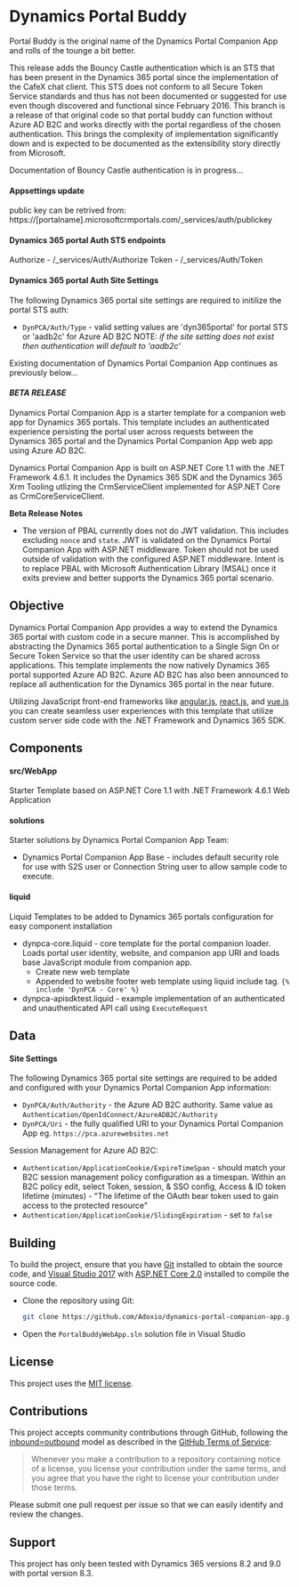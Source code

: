 # Dynamics Portal Buddy

Portal Buddy is the original name of the Dynamics Portal Companion App and rolls of the tounge a bit better.  

This release adds the Bouncy Castle authentication which is an STS that has been present in the Dynamics 365 portal since the implementation of the CafeX chat client.  This STS does not conform to all Secure Token Service standards and thus has not been documented or suggested for use even though discovered and functional since February 2016.  This branch is a release of that original code so that portal buddy can function without Azure AD B2C and works directly with the portal regardless of the chosen authentication.  This brings the complexity of implementation significantly down and is expected to be documented as the extensibility story directly from Microsoft.

Documentation of Bouncy Castle authentication is in progress...

#### Appsettings update

public key can be retrived from:
https://[portalname].microsoftcrmportals.com/_services/auth/publickey

#### Dynamics 365 portal Auth STS endpoints

Authorize - /_services/Auth/Authorize
Token - /_services/Auth/Token

#### Dynamics 365 portal Auth Site Settings
The following Dynamics 365 portal site settings are required to initilize the portal STS auth:
* `DynPCA/Auth/Type` - valid setting values are 'dyn365portal' for portal STS or 'aadb2c' for Azure AD B2C NOTE: *if the site setting does not exist then authentication will default to 'aadb2c'*

Existing documentation of Dynamics Portal Companion App continues as previously below...

#### *BETA RELEASE*

Dynamics Portal Companion App is a starter template for a companion web app for Dynamics 365 portals.  This template includes an authenticated experience persisting the portal user across requests between the Dynamics 365 portal and the Dynamics Portal Companion App web app using Azure AD B2C.

Dynamics Portal Companion App is built on ASP.NET Core 1.1 with the .NET Framework 4.6.1.  It includes the Dynamics 365 SDK and the Dynamics 365 Xrm Tooling utlizing the CrmServiceClient implemented for ASP.NET Core as CrmCoreServiceClient.

 **Beta Release Notes**
* The version of PBAL currently does not do JWT validation.  This includes excluding `nonce` and `state`.  JWT is validated on the Dynamics Portal Companion App with ASP.NET middleware.  Token should not be used outside of validation with the configured ASP.NET middleware.  Intent is to replace PBAL with Microsoft Authentication Library (MSAL) once it exits preview and better supports the Dynamics 365 portal scenario.

## Objective

Dynamics Portal Companion App provides a way to extend the Dynamics 365 portal with custom code in a secure manner.  This is accomplished by abstracting the Dynamics 365 portal authentication to a Single Sign On or Secure Token Service so that the user identity can be shared across applications.  This template implements the now natively Dynamics 365 portal supported Azure AD B2C.  Azure AD B2C has also been announced to replace all authentication for the Dynamics 365 portal in the near future.

Utilizing JavaScript front-end frameworks like [angular.js](https://angular.io/), [react.js](https://facebook.github.io/react/), and [vue.js](https://vuejs.org/) you can create seamless user experiences with this template that utilize custom server side code with the .NET Framework and Dynamics 365 SDK.

## Components

#### src/WebApp
Starter Template based on ASP.NET Core 1.1 with .NET Framework 4.6.1 Web Application

#### solutions
Starter solutions by Dynamics Portal Companion App Team:
* Dynamics Portal Companion App Base - includes default security role for use with S2S user or Connection String user to allow sample code to execute.

#### liquid
Liquid Templates to be added to Dynamics 365 portals configuration for easy component installation
* dynpca-core.liquid - core template for the portal companion loader.  Loads portal user identity, website, and companion app URI and loads base JavaScript module from companion app.  
	* Create new web template
	* Appended to website footer web template using liquid include tag. `{% include 'DynPCA - Core' %}`
* dynpca-apisdktest.liquid - example implementation of an authenticated and unauthenticated API call using `ExecuteRequest`

## Data

#### Site Settings
The following Dynamics 365 portal site settings are required to be added and configured with your Dynamics Portal Companion App information:
* `DynPCA/Auth/Authority` - the Azure AD B2C authority.  Same value as `Authentication/OpenIdConnect/AzureADB2C/Authority`
* `DynPCA/Uri` - the fully qualified URI to your Dynamics Portal Companion App eg. `https://pca.azurewebsites.net`

Session Management for Azure AD B2C:
* `Authentication/ApplicationCookie/ExpireTimeSpan` - should match your B2C session management policy configuration as a timespan.  Within an B2C policy edit, select Token, session, & SSO config, Access & ID token lifetime (minutes) - "The lifetime of the OAuth bear token used to gain access to the protected resource"
* `Authentication/ApplicationCookie/SlidingExpiration` - set to `false`


## Building

To build the project, ensure that you have [Git](https://git-scm.com/downloads) installed to obtain the source code, and [Visual Studio 2017](https://docs.microsoft.com/en-us/visualstudio/welcome-to-visual-studio) with [ASP.NET Core 2.0](https://www.microsoft.com/net/download/core) installed to compile the source code.

- Clone the repository using Git:
  ```sh
  git clone https://github.com/Adoxio/dynamics-portal-companion-app.git
  ```
- Open the `PortalBuddyWebApp.sln` solution file in Visual Studio

## License

This project uses the [MIT license](https://opensource.org/licenses/MIT).

## Contributions

This project accepts community contributions through GitHub, following the [inbound=outbound](https://opensource.guide/legal/#does-my-project-need-an-additional-contributor-agreement) model as described in the [GitHub Terms of Service](https://help.github.com/articles/github-terms-of-service/#6-contributions-under-repository-license):
> Whenever you make a contribution to a repository containing notice of a license, you license your contribution under the same terms, and you agree that you have the right to license your contribution under those terms.

Please submit one pull request per issue so that we can easily identify and review the changes.

## Support
This project has only been tested with Dynamics 365 versions 8.2 and 9.0 with portal version 8.3.